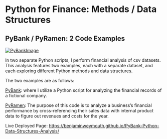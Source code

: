 # Python for Finance: Methods / Data Structures
## PyBank / PyRamen: 2 Code Examples


[![PyBankImage](https://github.com/benjaminweymouth/Python-Methods-and-Data-Structures-PyBank/blob/main/PyBank/Resources/revenue-per-lead.jpg)](https://github.com/benjaminweymouth/Python-Methods-and-Data-Structures-PyBank/blob/main/PyBank/main.ipynb)


In two separate Python scripts, I perform financial analysis of csv datasets. This analysis features two examples, each with a separate dataset, and each exploring different Python methods and data structures.

The two examples are as follows:

[PyBank](https://github.com/benjaminweymouth/Python-Data-Structures-PyBank-PyRamen/blob/main/PyBank/main.ipynb): where I utilize a Python script for analyzing the financial records of a fictional company.  

[PyRamen](https://github.com/benjaminweymouth/Python-Data-Structures-PyBank-PyRamen/blob/main/PyRamen/main.ipynb): The purpose of this code is to analyze a business’s financial performance by cross-referencing their sales data with internal product data to figure out revenues and costs for the year.

Live Deployed Page: https://benjaminweymouth.github.io/PyBank-Python-Data-Structures-Analysis/
